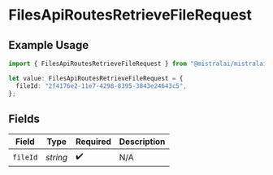 # FilesApiRoutesRetrieveFileRequest

## Example Usage

```typescript
import { FilesApiRoutesRetrieveFileRequest } from "@mistralai/mistralai/models/operations";

let value: FilesApiRoutesRetrieveFileRequest = {
  fileId: "2f4176e2-11e7-4298-8395-3843e24643c5",
};
```

## Fields

| Field              | Type               | Required           | Description        |
| ------------------ | ------------------ | ------------------ | ------------------ |
| `fileId`           | *string*           | :heavy_check_mark: | N/A                |